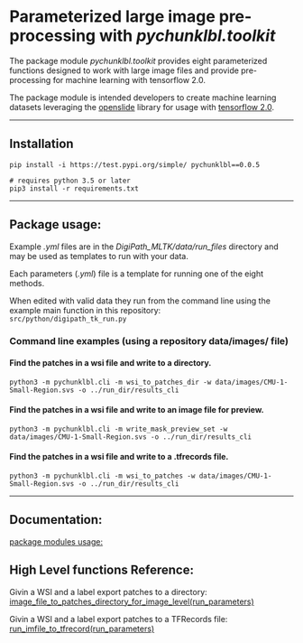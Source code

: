 # Parameterized large image pre-processing with _*pychunklbl.toolkit*_
The package module _*pychunklbl.toolkit*_ provides eight parameterized functions designed to work with large image files and provide pre-processing for machine learning with tensorflow 2.0.

The package module is intended developers to create machine learning datasets leveraging the [openslide](https://openslide.org/) library for usage with [tensorflow 2.0](https://www.tensorflow.org/).

****
## Installation
```
pip install -i https://test.pypi.org/simple/ pychunklbl==0.0.5

# requires python 3.5 or later
pip3 install -r requirements.txt
```

****
## Package usage:
Example *.yml* files are in the *DigiPath_MLTK/data/run_files* directory and may be used as templates to run with your data.

Each parameters (*.yml*) file is a template for running one of the eight methods. 

When edited with valid data they run from the command line using the example main function in this repository: <br>
`src/python/digipath_tk_run.py`

### Command line examples (using a repository data/images/ file)
#### Find the patches in a wsi file and write to a directory.
```
python3 -m pychunklbl.cli -m wsi_to_patches_dir -w data/images/CMU-1-Small-Region.svs -o ../run_dir/results_cli
```

#### Find the patches in a wsi file and write to an image file for preview.
```
python3 -m pychunklbl.cli -m write_mask_preview_set -w data/images/CMU-1-Small-Region.svs -o ../run_dir/results_cli
```

#### Find the patches in a wsi file and write to a .tfrecords file.
```
python3 -m pychunklbl.cli -m wsi_to_patches -w data/images/CMU-1-Small-Region.svs -o ../run_dir/results_cli
```


****
## Documentation:
[package modules usage:](https://ncsa.github.io/DigiPath_MLTK/) <br>

## High Level functions Reference:
Givin a WSI and a label export patches to a directory: <br> [image_file_to_patches_directory_for_image_level(run_parameters)](https://ncsa.github.io/DigiPath_MLTK/image_file_to_patches_directory_for_image_level.html) <br>

Givin a WSI and a label export patches to a TFRecords file: <br> 
[run_imfile_to_tfrecord(run_parameters)](https://ncsa.github.io/DigiPath_MLTK/image_file_to_tfrecord_and_view_tfrecord.html) <br>


